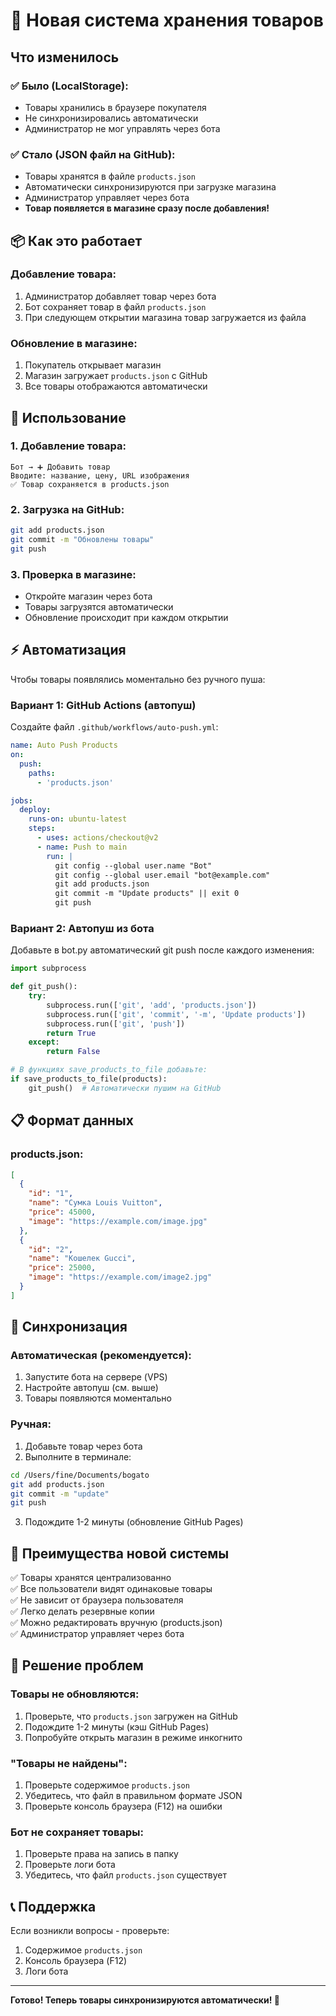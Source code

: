 # 🔄 Новая система хранения товаров

## Что изменилось

### ✅ Было (LocalStorage):
- Товары хранились в браузере покупателя
- Не синхронизировались автоматически
- Администратор не мог управлять через бота

### ✅ Стало (JSON файл на GitHub):
- Товары хранятся в файле `products.json`
- Автоматически синхронизируются при загрузке магазина
- Администратор управляет через бота
- **Товар появляется в магазине сразу после добавления!**

## 📦 Как это работает

### Добавление товара:
1. Администратор добавляет товар через бота
2. Бот сохраняет товар в файл `products.json`
3. При следующем открытии магазина товар загружается из файла

### Обновление в магазине:
1. Покупатель открывает магазин
2. Магазин загружает `products.json` с GitHub
3. Все товары отображаются автоматически

## 🚀 Использование

### 1. Добавление товара:
```
Бот → ➕ Добавить товар
Вводите: название, цену, URL изображения
✅ Товар сохраняется в products.json
```

### 2. Загрузка на GitHub:
```bash
git add products.json
git commit -m "Обновлены товары"
git push
```

### 3. Проверка в магазине:
- Откройте магазин через бота
- Товары загрузятся автоматически
- Обновление происходит при каждом открытии

## ⚡ Автоматизация

Чтобы товары появлялись моментально без ручного пуша:

### Вариант 1: GitHub Actions (автопуш)
Создайте файл `.github/workflows/auto-push.yml`:

```yaml
name: Auto Push Products
on:
  push:
    paths:
      - 'products.json'

jobs:
  deploy:
    runs-on: ubuntu-latest
    steps:
      - uses: actions/checkout@v2
      - name: Push to main
        run: |
          git config --global user.name "Bot"
          git config --global user.email "bot@example.com"
          git add products.json
          git commit -m "Update products" || exit 0
          git push
```

### Вариант 2: Автопуш из бота
Добавьте в bot.py автоматический git push после каждого изменения:

```python
import subprocess

def git_push():
    try:
        subprocess.run(['git', 'add', 'products.json'])
        subprocess.run(['git', 'commit', '-m', 'Update products'])
        subprocess.run(['git', 'push'])
        return True
    except:
        return False

# В функциях save_products_to_file добавьте:
if save_products_to_file(products):
    git_push()  # Автоматически пушим на GitHub
```

## 📋 Формат данных

### products.json:
```json
[
  {
    "id": "1",
    "name": "Сумка Louis Vuitton",
    "price": 45000,
    "image": "https://example.com/image.jpg"
  },
  {
    "id": "2",
    "name": "Кошелек Gucci",
    "price": 25000,
    "image": "https://example.com/image2.jpg"
  }
]
```

## 🔄 Синхронизация

### Автоматическая (рекомендуется):
1. Запустите бота на сервере (VPS)
2. Настройте автопуш (см. выше)
3. Товары появляются моментально

### Ручная:
1. Добавьте товар через бота
2. Выполните в терминале:
```bash
cd /Users/fine/Documents/bogato
git add products.json
git commit -m "update"
git push
```
3. Подождите 1-2 минуты (обновление GitHub Pages)

## 🎯 Преимущества новой системы

✅ Товары хранятся централизованно  
✅ Все пользователи видят одинаковые товары  
✅ Не зависит от браузера пользователя  
✅ Легко делать резервные копии  
✅ Можно редактировать вручную (products.json)  
✅ Администратор управляет через бота  

## 🐛 Решение проблем

### Товары не обновляются:
1. Проверьте, что `products.json` загружен на GitHub
2. Подождите 1-2 минуты (кэш GitHub Pages)
3. Попробуйте открыть магазин в режиме инкогнито

### "Товары не найдены":
1. Проверьте содержимое `products.json`
2. Убедитесь, что файл в правильном формате JSON
3. Проверьте консоль браузера (F12) на ошибки

### Бот не сохраняет товары:
1. Проверьте права на запись в папку
2. Проверьте логи бота
3. Убедитесь, что файл `products.json` существует

## 📞 Поддержка

Если возникли вопросы - проверьте:
1. Содержимое `products.json`
2. Консоль браузера (F12)
3. Логи бота

---

**Готово! Теперь товары синхронизируются автоматически! 🎉**
